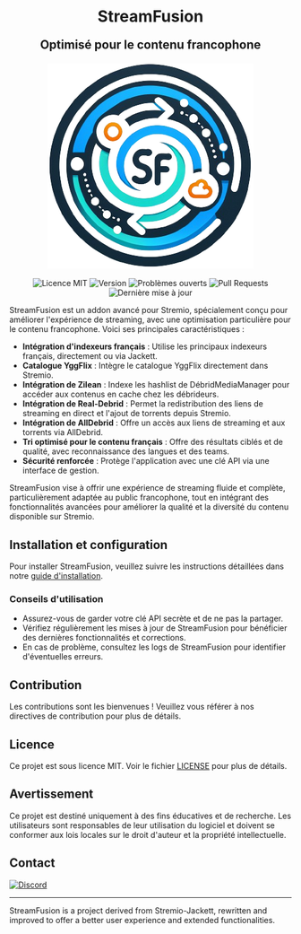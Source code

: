 <h1 align="center">StreamFusion</h1>
<p align="center" style="font-size: 1.5em; font-weight: bold;">Optimisé pour le contenu francophone</p>

<p align="center">
  <img src="stream_fusion/static/logo-stream-fusion.png" alt="StreamFusion Logo"/>
</p>

<p align="center">
  <img src="https://img.shields.io/badge/licence-MIT-blue.svg" alt="Licence MIT">
  <img src="https://img.shields.io/github/v/release/limedrive/stream-fusion?include_prereleases" alt="Version">
  <img src="https://img.shields.io/github/issues/limedrive/stream-fusion" alt="Problèmes ouverts">
  <img src="https://img.shields.io/github/issues-pr/limedrive/stream-fusion" alt="Pull Requests">
  <img src="https://img.shields.io/github/last-commit/limedrive/stream-fusion" alt="Dernière mise à jour">
</p>

StreamFusion est un addon avancé pour Stremio, spécialement conçu pour améliorer l'expérience de streaming, avec une optimisation particulière pour le contenu francophone. Voici ses principales caractéristiques :

- **Intégration d'indexeurs français** : Utilise les principaux indexeurs français, directement ou via Jackett.
- **Catalogue YggFlix** : Intègre le catalogue YggFlix directement dans Stremio.
- **Intégration de Zilean** : Indexe les hashlist de DébridMediaManager pour accéder aux contenus en cache chez les débrideurs.
- **Intégration de Real-Debrid** : Permet la redistribution des liens de streaming en direct et l'ajout de torrents depuis Stremio.
- **Intégration de AllDebrid** : Offre un accès aux liens de streaming et aux torrents via AllDebrid.
- **Tri optimisé pour le contenu français** : Offre des résultats ciblés et de qualité, avec reconnaissance des langues et des teams.
- **Sécurité renforcée** : Protège l'application avec une clé API via une interface de gestion.

StreamFusion vise à offrir une expérience de streaming fluide et complète, particulièrement adaptée au public francophone, tout en intégrant des fonctionnalités avancées pour améliorer la qualité et la diversité du contenu disponible sur Stremio.

## Installation et configuration

Pour installer StreamFusion, veuillez suivre les instructions détaillées dans notre [guide d'installation](https://limedrive.github.io/stream-fusion/StreamFusion/streamfusion/).

### Conseils d'utilisation

- Assurez-vous de garder votre clé API secrète et de ne pas la partager.
- Vérifiez régulièrement les mises à jour de StreamFusion pour bénéficier des dernières fonctionnalités et corrections.
- En cas de problème, consultez les logs de StreamFusion pour identifier d'éventuelles erreurs.

## Contribution

Les contributions sont les bienvenues ! Veuillez vous référer à nos directives de contribution pour plus de détails.

## Licence

Ce projet est sous licence MIT. Voir le fichier [LICENSE](LICENSE) pour plus de détails.

## Avertissement

Ce projet est destiné uniquement à des fins éducatives et de recherche. Les utilisateurs sont responsables de leur utilisation du logiciel et doivent se conformer aux lois locales sur le droit d'auteur et la propriété intellectuelle.

## Contact

[![Discord](https://img.shields.io/badge/Discord-Rejoignez%20nous%20sur%20SSD!-7289DA?style=for-the-badge&logo=discord&logoColor=white)](https://discord.gg/ZhWvKVmTuh)

---

StreamFusion is a project derived from Stremio-Jackett, rewritten and improved to offer a better user experience and extended functionalities.